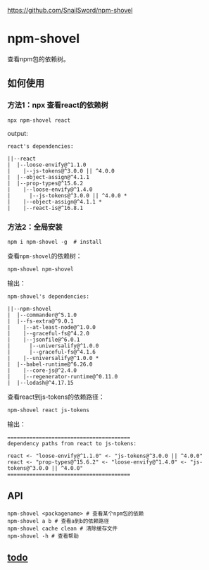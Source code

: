 https://github.com/SnailSword/npm-shovel

# npm-shovel 
查看npm包的依赖树。

## 如何使用

### 方法1：npx 查看react的依赖树

```
npx npm-shovel react
```

output:

```
react's dependencies:

||--react
|  |--loose-envify@^1.1.0
|    |--js-tokens@^3.0.0 || ^4.0.0
|  |--object-assign@^4.1.1
|  |--prop-types@^15.6.2
|    |--loose-envify@^1.4.0
|      |--js-tokens@^3.0.0 || ^4.0.0 *
|    |--object-assign@^4.1.1 *
|    |--react-is@^16.8.1
```

### 方法2：全局安装

```
npm i npm-shovel -g  # install

```

查看`npm-shovel`的依赖树：
```
npm-shovel npm-shovel
```

输出：
```
npm-shovel's dependencies:

||--npm-shovel
|  |--commander@^5.1.0
|  |--fs-extra@^9.0.1
|    |--at-least-node@^1.0.0
|    |--graceful-fs@^4.2.0
|    |--jsonfile@^6.0.1
|      |--universalify@^1.0.0
|      |--graceful-fs@^4.1.6
|    |--universalify@^1.0.0 *
|  |--babel-runtime@^6.26.0
|    |--core-js@^2.4.0
|    |--regenerator-runtime@^0.11.0
|  |--lodash@^4.17.15
```

查看react到js-tokens的依赖路径：
```
npm-shovel react js-tokens
```

输出：
```
=======================================
dependency paths from react to js-tokens:

react <- "loose-envify@^1.1.0" <- "js-tokens@^3.0.0 || ^4.0.0"
react <- "prop-types@^15.6.2" <- "loose-envify@^1.4.0" <- "js-tokens@^3.0.0 || ^4.0.0"
=======================================
```


## API

```
npm-shovel <packagename> # 查看某个npm包的依赖
npm-shovel a b # 查看a到b的依赖路径
npm-shovel cache clean # 清除缓存文件
npm-shovel -h # 查看帮助
```


## [todo](./todo.md)
